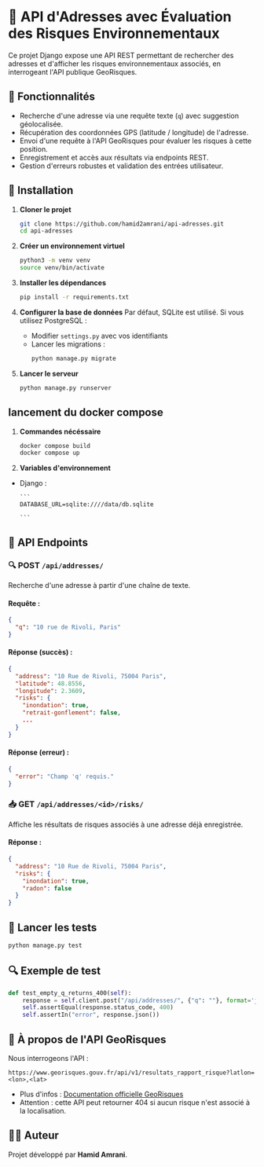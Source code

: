 # 📍 API d'Adresses avec Évaluation des Risques Environnementaux

Ce projet Django expose une API REST permettant de rechercher des adresses et d'afficher les risques environnementaux associés, en interrogeant l'API publique GeoRisques.

## 🚀 Fonctionnalités

- Recherche d'une adresse via une requête texte (`q`) avec suggestion géolocalisée.
- Récupération des coordonnées GPS (latitude / longitude) de l'adresse.
- Envoi d'une requête à l'API GeoRisques pour évaluer les risques à cette position.
- Enregistrement et accès aux résultats via endpoints REST.
- Gestion d'erreurs robustes et validation des entrées utilisateur.


## 🏁 Installation

1. **Cloner le projet**
   ```bash
   git clone https://github.com/hamid2amrani/api-adresses.git
   cd api-adresses
   ```

2. **Créer un environnement virtuel**
   ```bash
   python3 -m venv venv
   source venv/bin/activate
   ```

3. **Installer les dépendances**
   ```bash
   pip install -r requirements.txt
   ```

4. **Configurer la base de données**
   Par défaut, SQLite est utilisé. Si vous utilisez PostgreSQL :
   - Modifier `settings.py` avec vos identifiants
   - Lancer les migrations :
     ```bash
     python manage.py migrate
     ```

5. **Lancer le serveur**
   ```bash
   python manage.py runserver
   ```


## lancement du docker compose

1. **Commandes nécéssaire**
    
    ```bash
    docker compose build
    docker compose up
    
    ```
    
2. **Variables d'environnement**
  - Django :
        
        ```
        DATABASE_URL=sqlite:////data/db.sqlite
        
        ```


## 📡 API Endpoints

### 🔍 POST `/api/addresses/`

Recherche d'une adresse à partir d'une chaîne de texte.

#### Requête :
```json
{
  "q": "10 rue de Rivoli, Paris"
}
```

#### Réponse (succès) :
```json
{
  "address": "10 Rue de Rivoli, 75004 Paris",
  "latitude": 48.8556,
  "longitude": 2.3609,
  "risks": {
    "inondation": true,
    "retrait-gonflement": false,
    ...
  }
}
```

#### Réponse (erreur) :
```json
{
  "error": "Champ 'q' requis."
}
```

### 📥 GET `/api/addresses/<id>/risks/`

Affiche les résultats de risques associés à une adresse déjà enregistrée.

#### Réponse :
```json
{
  "address": "10 Rue de Rivoli, 75004 Paris",
  "risks": {
    "inondation": true,
    "radon": false
  }
}
```

## 🧪 Lancer les tests

```bash
python manage.py test
```

## 🔍 Exemple de test

```python
def test_empty_q_returns_400(self):
    response = self.client.post("/api/addresses/", {"q": ""}, format='json')
    self.assertEqual(response.status_code, 400)
    self.assertIn("error", response.json())
```

## 📄 À propos de l'API GeoRisques

Nous interrogeons l'API :
```
https://www.georisques.gouv.fr/api/v1/resultats_rapport_risque?latlon=<lon>,<lat>
```

- Plus d'infos : [Documentation officielle GeoRisques](https://www.georisques.gouv.fr)
- Attention : cette API peut retourner 404 si aucun risque n'est associé à la localisation.

## 🧑‍💻 Auteur

Projet développé par **Hamid Amrani**.
